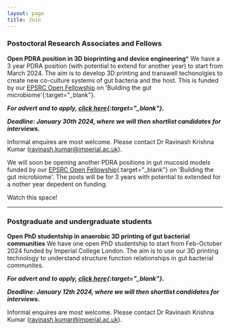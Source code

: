```yaml
---
layout: page
title: Join
---
```


### Postoctoral Research Associates and Fellows

**Open PDRA position in 3D bioprinting and device engineering***
We have a 3 year PDRA position (with potential to extend for another year) to start from March 2024. The aim is to develop 3D printing and transwell techonolgies to create new co-culture systems of gut bacteria and the host. This is funded by our [EPSRC Open Fellowship](https://gow.epsrc.ukri.org/NGBOViewGrant.aspx?GrantRef=EP/X010961/1) on 'Building the gut microbiome'{:target="_blank"}. 

***For advert and to apply, [click here](https://www.imperial.ac.uk/jobs/description/MED04277/research-associate-3d-bioprinting-and-device-engineering){:target="_blank"}.***

***Deadline: January 30th 2024, where we will then shortlist candidates for interviews.***

Informal enquires are most welcome. Please contact Dr Ravinash Krishna Kumar (<ravinash.kumar@imperial.ac.uk>).

We will soon be opening another PDRA positions in gut mucosid models funded by our [EPSRC Open Fellowship](https://gow.epsrc.ukri.org/NGBOViewGrant.aspx?GrantRef=EP/X010961/1){:target="_blank"} on 'Building the gut microbiome'. The posts will be for 3 years with potential to extended for a nother year depedent on funding.

Watch this space!

***

### Postgraduate and undergraduate students 

**Open PhD studentship in anaerobic 3D printing of gut bacterial communities**
We have one open PhD studentship to start from Feb-October 2024 funded by Imperial College London. The aim is to use our 3D printing technology to understand structure function relationships in gut bacterial communites.

***For advert and to apply, [click here](2023_phd_advert){:target="_blank"}.***

***Deadline: January 12th 2024, where we will then shortlist candidates for interviews.***

Informal enquires are most welcome. Please contact Dr Ravinash Krishna Kumar (<ravinash.kumar@imperial.ac.uk>).

